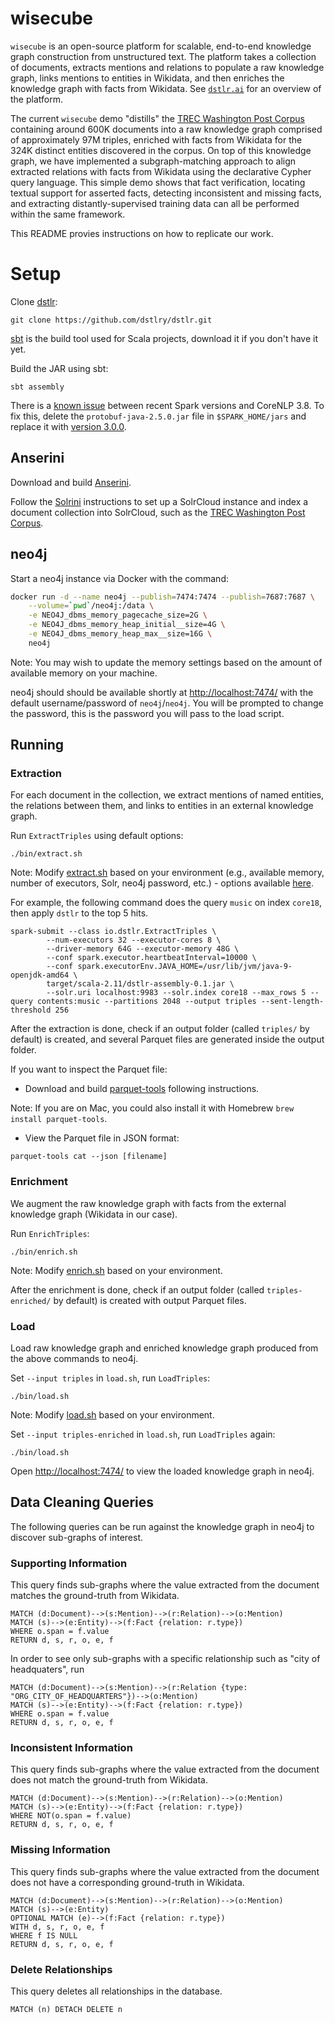 # wisecube

`wisecube` is an open-source platform for scalable, end-to-end knowledge graph construction from unstructured text. The platform takes a collection of documents, extracts mentions and relations to populate a raw knowledge graph, links mentions to entities in Wikidata, and then enriches the knowledge graph with facts from Wikidata.
See [`dstlr.ai`](http://dstlr.ai/) for an overview of the platform.

The current `wisecube` demo "distills" the [TREC Washington Post Corpus](https://trec.nist.gov/data/wapost/) containing around 600K documents into a raw knowledge graph comprised of approximately 97M triples, enriched with facts from Wikidata for the 324K distinct entities discovered in the corpus.
On top of this knowledge graph, we have implemented a subgraph-matching approach to align extracted relations with facts from Wikidata using the declarative Cypher query language.
This simple demo shows that fact verification, locating textual support for asserted facts, detecting inconsistent and missing facts, and extracting distantly-supervised training data can all be performed within the same framework.
 
This README provies instructions on how to replicate our work.

# Setup

Clone [dstlr](https://github.com/dstlry/dstlr):

```
git clone https://github.com/dstlry/dstlr.git
```

[sbt](https://www.scala-sbt.org/) is the build tool used for Scala projects, download it if you don't have it yet.

Build the JAR using sbt:

```
sbt assembly
````

There is a [known issue](https://github.com/stanfordnlp/CoreNLP/issues/556) between recent Spark versions and CoreNLP 3.8. To fix this, delete the `protobuf-java-2.5.0.jar` file in `$SPARK_HOME/jars` and replace it with [version 3.0.0](https://repo1.maven.org/maven2/com/google/protobuf/protobuf-java/3.0.0/protobuf-java-3.0.0.jar).

## Anserini

Download and build [Anserini](http://anserini.io).

Follow the [Solrini](https://github.com/castorini/anserini/blob/master/docs/solrini.md) instructions to set up a SolrCloud instance and index a document collection into SolrCloud, such as the [TREC Washington Post Corpus](https://github.com/castorini/anserini/blob/master/docs/regressions-core18.md).

## neo4j

Start a neo4j instance via Docker with the command:
```bash
docker run -d --name neo4j --publish=7474:7474 --publish=7687:7687 \
    --volume=`pwd`/neo4j:/data \
    -e NEO4J_dbms_memory_pagecache_size=2G \
    -e NEO4J_dbms_memory_heap_initial__size=4G \
    -e NEO4J_dbms_memory_heap_max__size=16G \
    neo4j
```

Note: You may wish to update the memory settings based on the amount of available memory on your machine.

neo4j should should be available shortly at [http://localhost:7474/](http://localhost:7474/) with the default username/password of `neo4j`/`neo4j`. You will be prompted to change the password, this is the password you will pass to the load script.

## Running

### Extraction

For each document in the collection, we extract mentions of named entities, the relations between them, and links to entities in an external knowledge graph.

Run `ExtractTriples` using default options:

```
./bin/extract.sh
```

Note: Modify [extract.sh](./bin/extract.sh) based on your environment (e.g., available memory, number of executors, Solr, neo4j password, etc.) - options available [here](src/main/scala/io/dstlr/package.scala).

For example, the following command does the query `music` on index `core18`, then apply `dstlr` to the top 5 hits.

```
spark-submit --class io.dstlr.ExtractTriples \
        --num-executors 32 --executor-cores 8 \
        --driver-memory 64G --executor-memory 48G \
        --conf spark.executor.heartbeatInterval=10000 \
        --conf spark.executorEnv.JAVA_HOME=/usr/lib/jvm/java-9-openjdk-amd64 \
        target/scala-2.11/dstlr-assembly-0.1.jar \
        --solr.uri localhost:9983 --solr.index core18 --max_rows 5 --query contents:music --partitions 2048 --output triples --sent-length-threshold 256
```




After the extraction is done, check if an output folder (called `triples/` by default) is created, and several Parquet files are generated inside the output folder.

If you want to inspect the Parquet file:

- Download  and build [parquet-tools](https://github.com/apache/parquet-mr/tree/master/parquet-tools) following instructions.

Note: If you are on Mac, you could also install it with Homebrew `brew install parquet-tools`.

- View the Parquet file in JSON format:

```
parquet-tools cat --json [filename]
```

### Enrichment

We augment the raw knowledge graph with facts from the external knowledge graph (Wikidata in our case).

Run `EnrichTriples`:

```
./bin/enrich.sh
```

Note: Modify [enrich.sh](./bin/enrich.sh) based on your environment.

After the enrichment is done, check if an output folder (called `triples-enriched/` by default) is created with output Parquet files.

### Load

Load raw knowledge graph and enriched knowledge graph produced from the above commands to neo4j.

Set `--input triples` in `load.sh`, run `LoadTriples`:

```
./bin/load.sh
```

Note: Modify [load.sh](./bin/load.sh) based on your environment.

Set `--input triples-enriched` in `load.sh`, run `LoadTriples` again:

```
./bin/load.sh
```

Open [http://localhost:7474/](http://localhost:7474/) to view the loaded knowledge graph in neo4j.

## Data Cleaning Queries

The following queries can be run against the knowledge graph in neo4j to discover sub-graphs of interest.

### Supporting Information

This query finds sub-graphs where the value extracted from the document matches the ground-truth from Wikidata.

```
MATCH (d:Document)-->(s:Mention)-->(r:Relation)-->(o:Mention)
MATCH (s)-->(e:Entity)-->(f:Fact {relation: r.type})
WHERE o.span = f.value
RETURN d, s, r, o, e, f
```

In order to see only sub-graphs with a specific relationship such as "city of headquaters", run

```
MATCH (d:Document)-->(s:Mention)-->(r:Relation {type: "ORG_CITY_OF_HEADQUARTERS"})-->(o:Mention)
MATCH (s)-->(e:Entity)-->(f:Fact {relation: r.type})
WHERE o.span = f.value
RETURN d, s, r, o, e, f
```

### Inconsistent Information

This query finds sub-graphs where the value extracted from the document does not match the ground-truth from Wikidata.

```
MATCH (d:Document)-->(s:Mention)-->(r:Relation)-->(o:Mention)
MATCH (s)-->(e:Entity)-->(f:Fact {relation: r.type})
WHERE NOT(o.span = f.value)
RETURN d, s, r, o, e, f
```

### Missing Information

This query finds sub-graphs where the value extracted from the document does not have a corresponding ground-truth in Wikidata.

```
MATCH (d:Document)-->(s:Mention)-->(r:Relation)-->(o:Mention)
MATCH (s)-->(e:Entity)
OPTIONAL MATCH (e)-->(f:Fact {relation: r.type})
WITH d, s, r, o, e, f
WHERE f IS NULL
RETURN d, s, r, o, e, f
```

### Delete Relationships

This query deletes all relationships in the database.

```
MATCH (n) DETACH DELETE n
```
